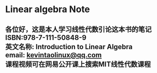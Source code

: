 Linear algebra Note 
===
各位好，这是本人学习线性代数引论这本书的笔记<br>
ISBN:978-7-111-50848-9<br>
英文名称: Introduction to Linear Algebra<br>
email: kevintaolinux@qq.com<br>
课程视频可在网易公开课上搜索MIT线性代数课程
---
